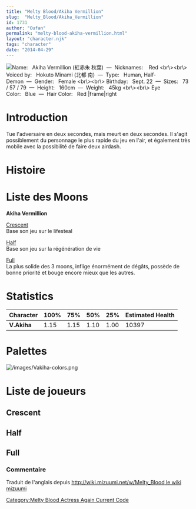 ```yaml
---
title: "Melty Blood/Akiha Vermillion"
slug:  "Melty_Blood/Akiha_Vermillion"
id: 1731
author: "Oufan"
permalink: "melty-blood-akiha-vermillion.html"
layout: "character.njk"
tags: "character"
date: "2014-04-29"
---
```


![ **Name:**   Akiha Vermillion (紅赤朱 秋葉)  —  **Nicknames:**    Red
\<br\\\>\<br\\\> **Voiced by:**   Hokuto Minami (北都
南)  —  **Type:**   Human, Half-Demon  —  **Gender:**   Female
\<br\\\>\<br\\\> **Birthday:**   Sept. 22  —  **Sizes:**   73 / 57 /
79  —  **Height:**   160cm  —  **Weight:**   45kg \<br\\\>\<br\\\> **Eye
Color:**   Blue  —  **Hair Color:**   Red
\|frame\|right](/images/vakiha0.png " Name:   Akiha Vermillion (紅赤朱 秋葉)  —  Nicknames:    Red <br\><br\> Voiced by:   Hokuto Minami (北都 南)  —  Type:   Human, Half-Demon  —  Gender:   Female <br\><br\> Birthday:   Sept. 22  —  Sizes:   73 / 57 / 79  —  Height:   160cm  —  Weight:   45kg <br\><br\> Eye Color:   Blue  —  Hair Color:   Red |frame|right")

# Introduction

Tue l'adversaire en deux secondes, mais meurt en deux secondes. Il
s'agit possiblement du personnage le plus rapide du jeu en l'air, et
également très mobile avec la possibilité de faire deux airdash.

# Histoire

# Liste des Moons

**Akiha Vermillion**

[Crescent](Melty_Blood/Akiha_Vermillion/Crescent_Moon "wikilink")  
Base son jeu sur le lifesteal

[Half](Melty_Blood/Akiha_Vermillion/Half_Moon "wikilink")  
Base son jeu sur la régénération de vie

[Full](Melty_Blood/Akiha_Vermillion/Full_Moon "wikilink")  
La plus solide des 3 moons, inflige énormément de dégâts, possède de
bonne priorité et bouge encore mieux que les autres.

# Statistics

| Character   | 100% | 75%  | 50%  | 25%  | Estimated Health |
|-------------|------|------|------|------|------------------|
| **V.Akiha** | 1.15 | 1.15 | 1.10 | 1.00 | 10397            |

# Palettes

![](/images/Vakiha-colors.png "/images/Vakiha-colors.png")

# Liste de joueurs

## Crescent

## Half

## Full

### Commentaire

Traduit de l'anglais depuis [http://wiki.mizuumi.net/w/Melty_Blood le
wiki
mizuumi](http://wiki.mizuumi.net/w/Melty_Blood_le_wiki_mizuumi "wikilink")

[Category:Melty Blood Actress Again Current
Code](Category:Melty_Blood_Actress_Again_Current_Code "wikilink")
